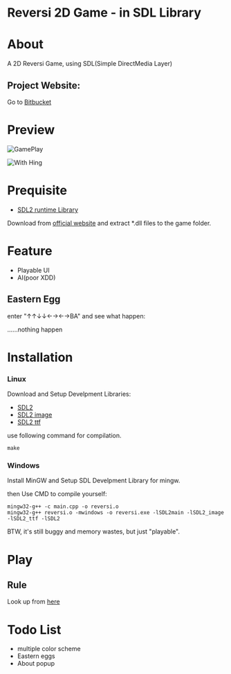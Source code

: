 Reversi 2D Game - in SDL Library
================================

# About
A 2D Reversi Game, using SDL(Simple DirectMedia Layer)


## Project Website: 

Go to [Bitbucket](https://bitbucket.org/yukaihuang1993/reversi-the-game-written-in-sdl-library)

# Preview
![GamePlay](https://lh6.googleusercontent.com/-2US_kYp6wgM/UzUf6TGeUSI/AAAAAAAAIuo/8VCPuff78mU/w522-h481-no/1.png)

![With Hing](https://lh4.googleusercontent.com/-6UrGrmTQkG8/UzUf6NY3tHI/AAAAAAAAIug/W07h5AJXXHQ/w522-h481-no/2.png)

# Prequisite
*	[SDL2 runtime Library](http://www.libsdl.org/download-2.0.php)

Download from [official website](http://www.libsdl.org) and extract *.dll files to the game folder.

# Feature

*	Playable UI
*	AI(poor XDD)


## Eastern Egg
enter "↑↑↓↓←→←→BA" and see what happen:





......nothing happen

# Installation
### Linux
Download and Setup Develpment Libraries: 

*	[SDL2](http://www.libsdl.org/download-2.0.php)
*	[SDL2 image](https://www.libsdl.org/projects/SDL_image/)
*	[SDL2 ttf](https://www.libsdl.org/projects/SDL_ttf/)

use following command for compilation.

	make

### Windows
Install MinGW and Setup SDL Develpment Library for mingw.

then Use CMD to compile yourself:

	mingw32-g++ -c main.cpp -o reversi.o
	mingw32-g++ reversi.o -mwindows -o reversi.exe -lSDL2main -lSDL2_image -lSDL2_ttf -lSDL2

BTW, it's still buggy and memory wastes, but just "playable".


# Play

## Rule

Look up from [here](http://en.wikipedia.org/wiki/Reversi)

# Todo List

*	multiple color scheme
*	Eastern eggs
*	About popup
